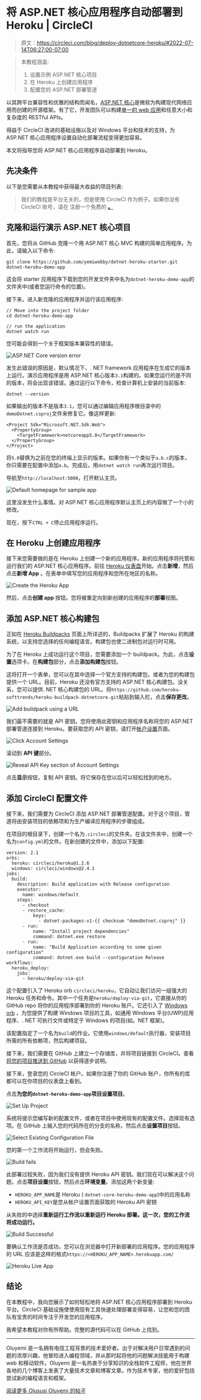 # 将 ASP.NET 核心应用程序自动部署到 Heroku | CircleCI

> 原文：<https://circleci.com/blog/deploy-dotnetcore-heroku/#2022-07-14T06:27:00-07:00>

> 本教程涵盖:
> 
> 1.  设置示例 ASP.NET 核心项目
> 2.  在 Heroku 上创建应用程序
> 3.  配置您的 ASP.NET 部署管道

以其跨平台兼容性和优雅的结构而闻名，[ASP.NET 核心](https://dotnet.microsoft.com/learn/aspnet/what-is-aspnet-core)是微软为构建现代网络应用而创建的开源框架。有了它，开发团队可以构建[单一的 web 应用](https://en.wikipedia.org/wiki/Monolithic_application)和任意大小和复杂度的 RESTful APIs。

得益于 CircleCI 改进的基础设施以及对 Windows 平台和技术的支持，为 ASP.NET 核心应用程序设置自动化部署流程变得更加容易。

本文将指导您将 ASP.NET 核心应用程序自动部署到 Heroku。

## 先决条件

以下是您需要从本教程中获得最大收益的项目列表:

> 我们的教程是平台无关的，但是使用 CircleCI 作为例子。如果你没有 CircleCI 账号，请在 注册一个免费的 [**。**](https://circleci.com/signup/)

## 克隆和运行演示 ASP.NET 核心项目

首先，您将从 GitHub 克隆一个用 ASP.NET 核心 MVC 构建的简单应用程序。为此，请输入以下命令:

```
git clone https://github.com/yemiwebby/dotnet-heroku-starter.git dotnet-heroku-demo-app 
```

这会将 starter 应用程序下载到您的开发文件夹中名为`dotnet-heroku-demo-app`的文件夹中(或者您运行命令的位置)。

接下来，进入新克隆的应用程序并运行该应用程序:

```
// Move into the project folder
cd dotnet-heroku-demo-app

// run the application
dotnet watch run 
```

您可能会得到一个关于框架版本兼容性的错误。

![ASP.NET Core version error](img/cea50b4ef466636a8342a583dbbd6582.png)

发生此错误的原因是，默认情况下，. NET framework 应用程序在生成它的版本上运行。演示应用程序是用 ASP.NET 核心版本`3.1`构建的。如果您运行的是不同的版本，将会出现该错误。通过运行以下命令，检查计算机上安装的当前版本:

```
dotnet --version 
```

如果输出的版本不是版本`3.1`，您可以通过编辑应用程序根目录中的`demoDotnet.csproj`文件来修复它。像这样更新:

```
<Project Sdk="Microsoft.NET.Sdk.Web">
  <PropertyGroup>
    <TargetFramework>netcoreapp5.0</TargetFramework>
  </PropertyGroup>
</Project> 
```

将`5.0`替换为之前在您的终端上显示的版本。如果你有一个类似于`a.b.c`的版本，你只需要在配置中添加`a.b`。完成后，用`dotnet watch run`再次运行项目。

导航至`http://localhost:5000`，打开默认主页。

![Default homepage for sample app](img/dc55caa0458af502cb1722289dd78335.png)

这里没发生什么事情。对 ASP.NET 核心应用程序默认主页上的内容做了一个小的修改。

现在，按下`CTRL + C`停止应用程序运行。

## 在 Heroku 上创建应用程序

接下来您需要做的是在 Heroku 上创建一个新的应用程序。新的应用程序将托管和运行我们的 ASP.NET 核心应用程序。前往 [Heroku 仪表盘](https://dashboard.heroku.com/login)开始。点击**新增**，然后点击**新增 App** 。在表单中填写您的应用程序和您所在地区的名称。

![Create the Heroku App](img/5def3e84eeec27aec672dcfe4a1ebe14.png)

然后，点击**创建 app** 按钮。您将被重定向到新创建的应用程序的**部署**视图。

## 添加 ASP.NET 核心构建包

正如在 [Heroku Buildpacks](https://www.heroku.com/elements/buildpacks) 页面上所详述的，Buildpacks 扩展了 Heroku 的构建系统，以支持您选择的任何编程语言。构建包也使二进制包对运行时可用。

为了在 Heroku 上成功运行这个项目，您需要添加一个 buildpack。为此，点击**设置**选项卡。在**构建包**部分，点击**添加构建包**按钮。

这将打开一个表单，您可以在其中选择一个官方支持的构建包，或者为您的构建包提供一个 URL。目前，Heroku 还没有官方支持的 ASP.NET 核心构建包。没关系，您可以提供. NET 核心构建包的 URL。将`https://github.com/heroku-softtrends/heroku-buildpack-dotnetcore.git`粘贴到输入栏，点击**保存更改**。

![Add buildpack using a URL](img/42854953fb91b0b4eef5f956dd74f011.png)

我们最不需要的就是 API 密钥。您将使用此密钥和应用程序名称将您的 ASP.NET 部署管道连接到 Heroku。要获取您的 API 密钥，请打开[帐户设置](https://dashboard.heroku.com/account)页面。

![Click Account Settings](img/196f34c9cf0e3fbd066fefa16c924685.png)

滚动到 **API 键**部分。

![Reveal API Key section of Account Settings](img/bca8f35d5ac79f2ac20dcf356f640177.png)

点击**显示**按钮，复制 API 密钥。将它保存在您以后可以轻松找到的地方。

## 添加 CircleCI 配置文件

接下来，我们需要为 CircleCI 添加 ASP.NET 部署管道配置。对于这个项目，管道将由安装项目的依赖项和为生产编译应用程序的步骤组成。

在项目的根目录下，创建一个名为`.circleci`的文件夹。在该文件夹中，创建一个名为`config.yml`的文件。在新创建的文件中，添加以下配置:

```
version: 2.1
orbs:
  heroku: circleci/heroku@1.2.6
  windows: circleci/windows@2.4.1
jobs:
  build:
    description: Build application with Release configuration
    executor:
      name: windows/default
    steps:
      - checkout
      - restore_cache:
          keys:
            - dotnet-packages-v1-{{ checksum "demoDotnet.csproj" }}
      - run:
          name: "Install project dependencies"
          command: dotnet.exe restore
      - run:
          name: "Build Application according to some given configuration"
          command: dotnet.exe build --configuration Release
workflows:
  heroku_deploy:
    jobs:
      - heroku/deploy-via-git 
```

这个配置引入了 Heroku orb `circleci/heroku`，它自动让我们访问一组强大的 Heroku 任务和命令。其中一个任务是`heroku/deploy-via-git`，它直接从你的 GitHub repo 将你的应用程序部署到你的 Heroku 账户。它还引入了 [Windows orb](https://circleci.com/developer/orbs/orb/circleci/windows) ，为您提供了构建 Windows 项目的工具，如通用 Windows 平台(UWP)应用程序、. NET 可执行文件或特定于 Windows 的项目(如。NET 框架)。

该配置指定了一个名为`build`的作业。它使用`windows/default`执行器，安装项目所需的所有依赖项，然后构建项目。

接下来，我们需要在 GitHub 上建立一个存储库，并将项目链接到 CircleCI。查看[将您的项目推送到 GitHub](https://circleci.com/blog/pushing-a-project-to-github/) 以获得逐步说明。

接下来，登录您的 CircleCI 帐户。如果你注册了你的 GitHub 账户，你所有的库都可以在你项目的仪表盘上看到。

点击**为您的`dotnet-heroku-demo-app`项目设置项目**。

![Set Up Project](img/fadc5958ce40a5776ad807f47497e49e.png)

系统将提示您编写新的配置文件，或者在项目中使用现有的配置文件。选择现有选项。在 GitHub 上输入您的代码所在的分支的名称，然后点击**设置项目**按钮。

![Select Existing Configuration File](img/7da06274ae704a2d137984896968c51b.png)

您的第一个工作流将开始运行，但会失败。

![Build fails](img/4784cd34eea030c59577ac8d4189a962.png)

此部署过程失败，因为我们没有提供 Heroku API 密钥。我们现在可以解决这个问题。点击**项目设置**按钮，然后点击**环境变量**。添加这两个新变量:

*   `HEROKU_APP_NAME`是 Heroku ( `dotnet-core-heroku-demo-app`)中的应用名称
*   `HEROKU_API_KEY`是您从帐户设置页面获取的 Heroku API 密钥

从失败的中选择**重新运行工作流以重新运行 Heroku 部署。这一次，您的工作流将成功运行。**

![Build Successful](img/1bb0b2ffff5d10f9855d2703a81e4d8b.png)

要确认工作流是否成功，您可以在浏览器中打开新部署的应用程序。您的应用程序的 URL 应该是这样的格式`https://<HEROKU_APP_NAME>.herokuapp.com/`

![Heroku Live App](img/9e967684eca6d8a3cf9e621b18b62ba4.png)

## 结论

在本教程中，我向您展示了如何轻松地将 ASP.NET 核心应用程序部署到 Heroku 平台。CircleCI 基础设施使使用现有工具快速处理部署变得容易，让您和您的团队有宝贵的时间专注于开发您的应用程序。

我希望本教程对你有所帮助。完整的源代码可以在 GitHub 上找到。

* * *

Oluyemi 是一名拥有电信工程背景的技术爱好者。出于对解决用户日常遇到的问题的浓厚兴趣，他冒险进入编程领域，并从那时起将他的问题解决技能用于构建 web 和移动软件。Oluyemi 是一名热衷于分享知识的全栈软件工程师，他在世界各地的几个博客上发表了大量技术文章和博客文章。作为技术专家，他的爱好包括尝试新的编程语言和框架。

[阅读更多 Olususi Oluyemi 的帖子](/blog/author/olususi-oluyemi/)